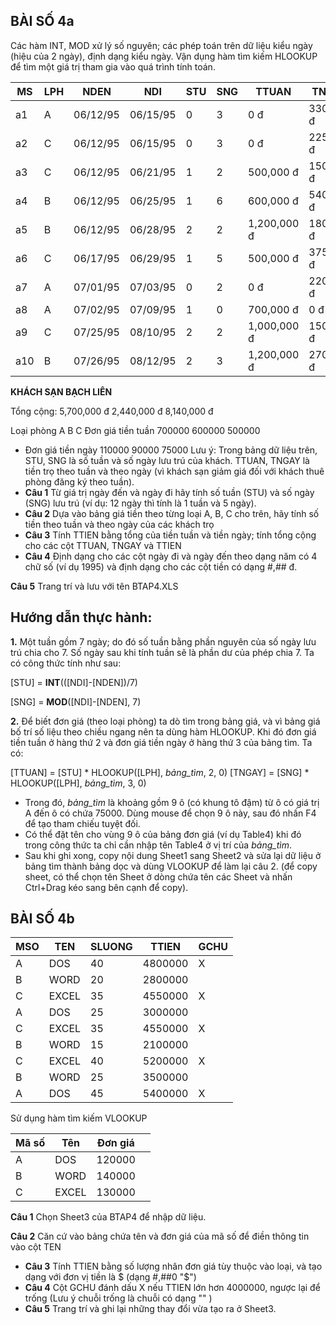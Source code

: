 ## **BÀI SỐ 4a**

 Các hàm INT, MOD xử lý số nguyên; các phép toán trên dữ liệu kiểu ngày (hiệu của 2 ngày), định dạng kiểu ngày. Vận dụng hàm tìm kiếm HLOOKUP để tìm một giá trị tham gia vào quá trình tính toán.

| MS  | LPH | NDEN     | NDI      | STU | SNG | TTUAN       | TNGAY     | THTIEN      |
|-----|-----|----------|----------|-----|-----|-------------|-----------|-------------|
| a1  | A   | 06/12/95 | 06/15/95 | 0   | 3   | 0 đ         | 330,000 đ | 330,000 đ   |
| a2  | C   | 06/12/95 | 06/15/95 | 0   | 3   | 0 đ         | 225,000 đ | 225,000 đ   |
| a3  | C   | 06/12/95 | 06/21/95 | 1   | 2   | 500,000 đ   | 150,000 đ | 650,000 đ   |
| a4  | B   | 06/12/95 | 06/25/95 | 1   | 6   | 600,000 đ   | 540,000 đ | 1,140,000 đ |
| a5  | B   | 06/12/95 | 06/28/95 | 2   | 2   | 1,200,000 đ | 180,000 đ | 1,380,000 đ |
| a6  | C   | 06/17/95 | 06/29/95 | 1   | 5   | 500,000 đ   | 375,000 đ | 875,000 đ   |
| a7  | A   | 07/01/95 | 07/03/95 | 0   | 2   | 0 đ         | 220,000 đ | 220,000 đ   |
| a8  | A   | 07/02/95 | 07/09/95 | 1   | 0   | 700,000 đ   | 0 đ       | 700,000 đ   |
| a9  | C   | 07/25/95 | 08/10/95 | 2   | 2   | 1,000,000 đ | 150,000 đ | 1,150,000 đ |
| a10 | B   | 07/26/95 | 08/12/95 | 2   | 3   | 1,200,000 đ | 270,000 đ | 1,470,000 đ |

**KHÁCH SẠN BẠCH LIÊN**

Tổng cộng: 5,700,000 đ 2,440,000 đ 8,140,000 đ

Loại phòng A B C Đơn giá tiền tuần 700000 600000 500000

- Đơn giá tiền ngày 110000 90000 75000 Lưu ý: Trong bảng dữ liệu trên, STU, SNG là số tuần và số ngày lưu trú của khách. TTUAN, TNGAY là tiền trọ theo tuần và theo ngày (vì khách sạn giảm giá đối với khách thuê phòng đăng ký theo tuần).
- **Câu 1** Từ giá trị ngày đến và ngày đi hãy tính số tuần (STU) và số ngày (SNG) lưu trú (ví dụ: 12 ngày thì tính là 1 tuần và 5 ngày).
- **Câu 2** Dựa vào bảng giá tiền theo từng loại A, B, C cho trên, hãy tính số tiền theo tuần và theo ngày của các khách trọ
- **Câu 3** Tính TTIEN bằng tổng của tiền tuần và tiền ngày; tính tổng cộng cho các cột TTUAN, TNGAY và TTIEN
- **Câu 4** Định dạng cho các cột ngày đi và ngày đến theo dạng năm có 4 chữ số (ví dụ 1995) và định dạng cho các cột tiền có dạng #,## đ.

**Câu 5** Trang trí và lưu với tên BTAP4.XLS

## **Hướng dẫn thực hành:**

**1.** Một tuần gồm 7 ngày; do đó số tuần bằng phần nguyên của số ngày lưu trú chia cho 7. Số ngày sau khi tính tuần sẽ là phần dư của phép chia 7. Ta có công thức tính như sau:

[STU] = **INT**(([NDI]-[NDEN])/7)

[SNG] = **MOD**([NDI]-[NDEN], 7)

**2.** Để biết đơn giá (theo loại phòng) ta dò tìm trong bảng giá, và vì bảng giá bố trí số liệu theo chiều ngang nên ta dùng hàm HLOOKUP. Khi đó đơn giá tiền tuần ở hàng thứ 2 và đơn giá tiền ngày ở hàng thứ 3 của bảng tìm. Ta có:

[TTUAN] = [STU] \* HLOOKUP([LPH], *bảng\_tìm*, 2, 0) [TNGAY] = [SNG] \* HLOOKUP([LPH], *bảng\_tìm*, 3, 0)

- Trong đó, *bảng\_tìm* là khoảng gồm 9 ô (có khung tô đậm) từ ô có giá trị A đến ô có chứa 75000. Dùng mouse để chọn 9 ô này, sau đó nhấn F4 để tạo tham chiếu tuyệt đối.
- Có thể đặt tên cho vùng 9 ô của bảng đơn giá (ví dụ Table4) khi đó trong công thức ta chỉ cần nhập tên Table4 ở vị trí của *bảng\_tìm*.
- Sau khi ghi xong, copy nội dung Sheet1 sang Sheet2 và sửa lại dữ liệu ở bảng tìm thành bảng dọc và dùng VLOOKUP để làm lại câu 2. (để copy sheet, có thể chọn tên Sheet ở dòng chứa tên các Sheet và nhấn Ctrl+Drag kéo sang bên cạnh để copy).

## **BÀI SỐ 4b**

| MSO | TEN   | SLUONG | TTIEN   | GCHU |
|-----|-------|--------|---------|------|
| A   | DOS   | 40     | 4800000 | X    |
| B   | WORD  | 20     | 2800000 |      |
| C   | EXCEL | 35     | 4550000 | X    |
| A   | DOS   | 25     | 3000000 |      |
| C   | EXCEL | 35     | 4550000 | X    |
| B   | WORD  | 15     | 2100000 |      |
| C   | EXCEL | 40     | 5200000 | X    |
| B   | WORD  | 25     | 3500000 |      |
| A   | DOS   | 45     | 5400000 | X    |

Sử dụng hàm tìm kiếm VLOOKUP

| Mã số | Tên   | Đơn giá |  |
|-------|-------|---------|--|
| A     | DOS   | 120000  |  |
| B     | WORD  | 140000  |  |
| C     | EXCEL | 130000  |  |

**Câu 1** Chọn Sheet3 của BTAP4 để nhập dữ liệu.

**Câu 2** Căn cứ vào bảng chứa tên và đơn giá của mã số để điền thông tin vào cột TEN

- **Câu 3** Tính TTIEN bằng số lượng nhân đơn giá tùy thuộc vào loại, và tạo dạng với đơn vị tiền là \$ (dạng #,##0 "\$")
- **Câu 4** Cột GCHU đánh dấu X nếu TTIEN lớn hơn 4000000, ngược lại để trống (Lưu ý chuỗi trống là chuỗi có dạng "" )
- **Câu 5** Trang trí và ghi lại những thay đổi vừa tạo ra ở Sheet3.